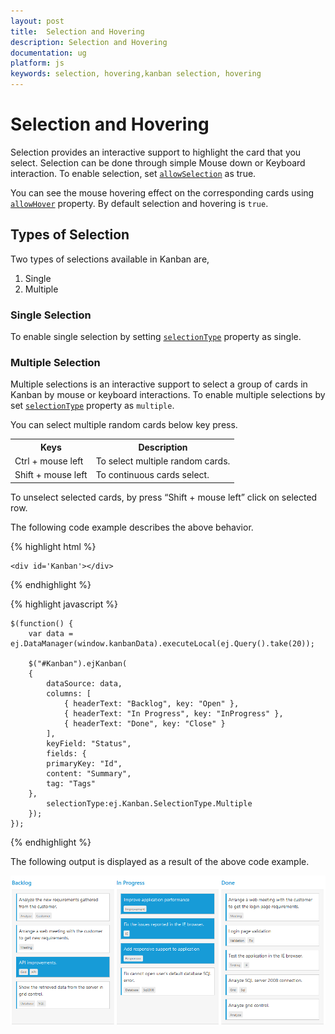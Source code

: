 ```yaml
---
layout: post
title:  Selection and Hovering
description: Selection and Hovering
documentation: ug
platform: js
keywords: selection, hovering,kanban selection, hovering
---
```


# Selection and Hovering

Selection provides an interactive support to highlight the card that you select. Selection can be done through simple Mouse down or Keyboard interaction. To enable selection, set [`allowSelection`](https://help.syncfusion.com/js/api/ejkanban#members:allowselection) as true.

You can see the mouse hovering effect on the corresponding cards using [`allowHover`](https://help.syncfusion.com/js/api/ejkanban#members:allowhover) property. By default selection and hovering is `true`.

## Types of Selection

Two types of selections available in Kanban are,

1.	Single
2.	Multiple

### Single Selection

To enable single selection by setting [`selectionType`](https://help.syncfusion.com/js/api/ejkanban#members:selectiontype) property as single.

### Multiple Selection

Multiple selections is an interactive support to select a group of cards in Kanban by mouse or keyboard interactions. To enable multiple selections by set [`selectionType`](https://help.syncfusion.com/js/api/ejkanban#members:selectiontype) property as `multiple`.

You can select multiple random cards below key press.

<table>
<tr>
<th>
Keys</th><th>
Description</th></tr>
<tr>
<td>
Ctrl + mouse left</td><td>
To select multiple random cards.</td></tr>
<tr>
<td>
Shift + mouse left </td><td>
To continuous cards select.</td></tr>
</table>

To unselect selected cards, by press “Shift + mouse left” click on selected row.

The following code example describes the above behavior.

{% highlight html %}

    <div id='Kanban'></div>

{% endhighlight %}

{% highlight javascript %}

    $(function() {
        var data = ej.DataManager(window.kanbanData).executeLocal(ej.Query().take(20));
    
        $("#Kanban").ejKanban(
        {
            dataSource: data,
            columns: [
                { headerText: "Backlog", key: "Open" },
                { headerText: "In Progress", key: "InProgress" },
                { headerText: "Done", key: "Close" }
            ],
            keyField: "Status",
            fields: {
            primaryKey: "Id",
            content: "Summary",
            tag: "Tags"
        },
            selectionType:ej.Kanban.SelectionType.Multiple                
        });
    });

{% endhighlight %}


The following output is displayed as a result of the above code example.

![](Selection_images/selection_img1.png)